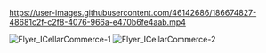 https://user-images.githubusercontent.com/46142686/186674827-48681c2f-c2f8-4076-966a-e470b6fe4aab.mp4

![Flyer_ICellarCommerce-1](https://user-images.githubusercontent.com/46142686/186675055-2c50eeb7-8b38-4d76-8cbf-aef4be09ccb6.png)
![Flyer_ICellarCommerce-2](https://user-images.githubusercontent.com/46142686/186675069-de0a4615-ef37-4ce2-9d92-e7336f8d1144.png)

